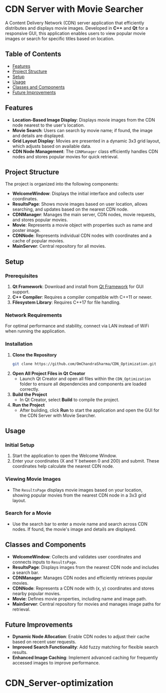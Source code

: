 # CDN Server with Movie Searcher

A Content Delivery Network (CDN) server application that efficiently distributes and displays movie images. Developed in **C++** and **Qt** for a responsive GUI, this application enables users to view popular movie images or search for specific titles based on location.

## Table of Contents
- [Features](#features)
- [Project Structure](#project-structure)
- [Setup](#setup)
- [Usage](#usage)
- [Classes and Components](#classes-and-components)
- [Future Improvements](#future-improvements)

## Features
- **Location-Based Image Display**: Displays movie images from the CDN node nearest to the user's location.
- **Movie Search**: Users can search by movie name; if found, the image and details are displayed.
- **Grid Layout Display**: Movies are presented in a dynamic 3x3 grid layout, which adjusts based on available data.
- **CDN Node Management**: The `CDNManager` class efficiently handles CDN nodes and stores popular movies for quick retrieval.

## Project Structure
The project is organized into the following components:

- **WelcomeWindow**: Displays the initial interface and collects user coordinates.
- **ResultsPage**: Shows movie images based on user location, allows searching, and updates based on the nearest CDN node.
- **CDNManager**: Manages the main server, CDN nodes, movie requests, and stores popular movies.
- **Movie**: Represents a movie object with properties such as name and poster image.
- **CDNNode**: Represents individual CDN nodes with coordinates and a cache of popular movies.
- **MainServer**: Central repository for all movies.

## Setup

### Prerequisites
1. **Qt Framework**: Download and install from [Qt Framework](https://www.qt.io/download-dev#eval-form) for GUI support.
2. **C++ Compiler**: Requires a compiler compatible with C++11 or newer.
3. **Filesystem Library**: Requires C++17 for file handling.

### Network Requirements
For optimal performance and stability, connect via LAN instead of WiFi when running the application.

### Installation
1. **Clone the Repository**
    ```bash
    git clone https://github.com/OmChandraSharma/CDN_Optimization.git
    ```
2. **Open All Project Files in Qt Creator**  
    - Launch Qt Creator and open all files within the `CDN_Optimization` folder to ensure all dependencies and components are loaded correctly.
3. **Build the Project**
    - In Qt Creator, select **Build** to compile the project.
4. **Run the Project**
    - After building, click **Run** to start the application and open the GUI for the CDN Server with Movie Searcher.

## Usage

### Initial Setup
1. Start the application to open the Welcome Window.
2. Enter your coordinates (X and Y between 0 and 200) and submit. These coordinates help calculate the nearest CDN node.

### Viewing Movie Images
- The `ResultsPage` displays movie images based on your location, showing popular movies from the nearest CDN node in a 3x3 grid layout.

### Search for a Movie
- Use the search bar to enter a movie name and search across CDN nodes. If found, the movie's image and details are displayed.

## Classes and Components
- **WelcomeWindow**: Collects and validates user coordinates and connects inputs to `ResultsPage`.
- **ResultsPage**: Displays images from the nearest CDN node and includes a search bar.
- **CDNManager**: Manages CDN nodes and efficiently retrieves popular movies.
- **CDNNode**: Represents a CDN node with (x, y) coordinates and stores nearby popular movies.
- **Movie**: Defines movie properties, including name and image path.
- **MainServer**: Central repository for movies and manages image paths for retrieval.

## Future Improvements
- **Dynamic Node Allocation**: Enable CDN nodes to adjust their cache based on recent user requests.
- **Improved Search Functionality**: Add fuzzy matching for flexible search results.
- **Enhanced Image Caching**: Implement advanced caching for frequently accessed images to improve performance.
# CDN_Server-optimization

